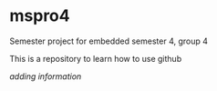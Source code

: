 # mspro4
Semester project for embedded semester 4, group 4

This is a repository to learn how to use github


*adding information*
